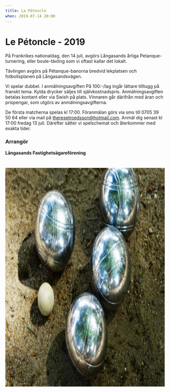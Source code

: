 ```yaml
---
title: La Pétoncle
when: 2019-07-14 20:00 
---
```

<h1 class="aligncenter">Le Pétoncle - 2019</h1>
På Frankrikes nationaldag, den 14 juli, avgörs Långasands årliga Petanque-turnering, eller boule-tävling som vi oftast kallar det lokalt.

Tävlingen avgörs på Pétanque-banorna bredvid lekplatsen och fotbollsplanen på Långasandsvägen.

Vi spelar dubbel. I anmälningsavgiften På 100:-/lag ingår lättare tilltugg på franskt tema. 
Kylda drycker säljes till självkostnadspris. Anmälningsavgiften betalas kontant eller via Swish på plats. Vinnaren går därifrån med äran och prispengar, som utgörs av anmälningsavgifterna.

De första matcherna spelas kl 17:00. Föranmälan görs via sms till 0705 39 50 64 eller via mail på theresetroedsson@hotmail.com. Anmäl dig senast kl 17:00 fredag 13 juli. Därefter sätter vi spelschemat och återkommer med exakta tider.

<h3>Arrangör</h3>
<strong>Långasands Fastighetsägareförening</strong>
<h1 class="aligncenter"><img src="/assets/images/boule-1024x689.png" alt="" width="1024" height="689" class="aligncenter size-large wp-image-649" /></h1>
&nbsp;